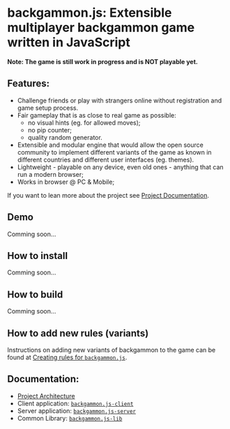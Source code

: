 # backgammon.js: Extensible multiplayer backgammon game written in JavaScript

**Note: The game is still work in progress and is NOT playable yet.**

## Features:

- Challenge friends or play with strangers online without registration and game setup process.
- Fair gameplay that is as close to real game as possible:
    - no visual hints (eg. for allowed moves);
    - no pip counter;
    - quality random generator.
- Extensible and modular engine that would allow the open source community to implement different variants of the game as known in different countries and different user interfaces (eg. themes).
- Lightweight - playable on any device, even old ones - anything that can run a modern browser;
- Works in browser @ PC & Mobile;

If you want to lean more about the project see [Project Documentation](docs/README.md).

## Demo
Comming soon...

## How to install
Comming soon...

## How to build
Comming soon...

## How to add new rules (variants)
Instructions on adding new variants of backgammon to the game can be found at [Creating rules for `backgammon.js`](docs/rules.md).

## Documentation:

- [Project Architecture](docs/README.md)
- Client application: [`backgammon.js-client`](app/browser/README.md)
- Server application: [`backgammon.js-server`](app/server/README.md)
- Common Library: [`backgammon.js-lib`](lib/README.md)
